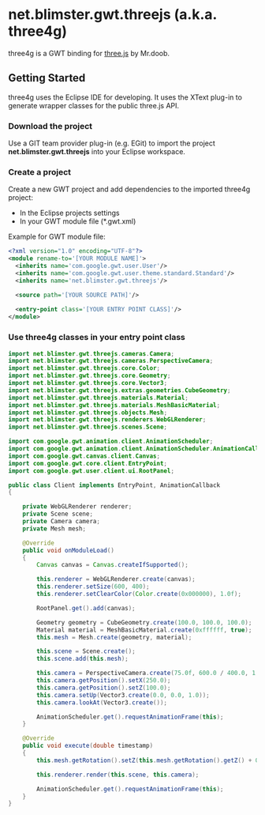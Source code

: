 # net.blimster.gwt.threejs (a.k.a. three4g)

three4g is a GWT binding for [three.js](https://github.com/mrdoob/three.js/) by Mr.doob.

## Getting Started

three4g uses the Eclipse IDE for developing. It uses the XText plug-in to generate wrapper classes for the public three.js API.

### Download the project

Use a GIT team provider plug-in (e.g. EGit) to import the project **net.blimster.gwt.threejs** into your Eclipse workspace.

### Create a project

Create a new GWT project and add dependencies to the imported three4g project:

* In the Eclipse projects settings
* In your GWT module file (*.gwt.xml)

Example for GWT module file:

```xml
<?xml version="1.0" encoding="UTF-8"?>
<module rename-to='[YOUR MODULE NAME]'>
  <inherits name='com.google.gwt.user.User'/>
  <inherits name='com.google.gwt.user.theme.standard.Standard'/>
  <inherits name='net.blimster.gwt.threejs'/>

  <source path='[YOUR SOURCE PATH]'/>
    
  <entry-point class='[YOUR ENTRY POINT CLASS]'/>
</module>
```

### Use three4g classes in your entry point class

```java
import net.blimster.gwt.threejs.cameras.Camera;
import net.blimster.gwt.threejs.cameras.PerspectiveCamera;
import net.blimster.gwt.threejs.core.Color;
import net.blimster.gwt.threejs.core.Geometry;
import net.blimster.gwt.threejs.core.Vector3;
import net.blimster.gwt.threejs.extras.geometries.CubeGeometry;
import net.blimster.gwt.threejs.materials.Material;
import net.blimster.gwt.threejs.materials.MeshBasicMaterial;
import net.blimster.gwt.threejs.objects.Mesh;
import net.blimster.gwt.threejs.renderers.WebGLRenderer;
import net.blimster.gwt.threejs.scenes.Scene;

import com.google.gwt.animation.client.AnimationScheduler;
import com.google.gwt.animation.client.AnimationScheduler.AnimationCallback;
import com.google.gwt.canvas.client.Canvas;
import com.google.gwt.core.client.EntryPoint;
import com.google.gwt.user.client.ui.RootPanel;

public class Client implements EntryPoint, AnimationCallback
{

	private WebGLRenderer renderer;
	private Scene scene;
	private Camera camera;
	private Mesh mesh;

	@Override
	public void onModuleLoad()
	{
		Canvas canvas = Canvas.createIfSupported();

		this.renderer = WebGLRenderer.create(canvas);
		this.renderer.setSize(600, 400);
		this.renderer.setClearColor(Color.create(0x000000), 1.0f);

		RootPanel.get().add(canvas);

		Geometry geometry = CubeGeometry.create(100.0, 100.0, 100.0);
		Material material = MeshBasicMaterial.create(0xffffff, true);
		this.mesh = Mesh.create(geometry, material);

		this.scene = Scene.create();
		this.scene.add(this.mesh);

		this.camera = PerspectiveCamera.create(75.0f, 600.0 / 400.0, 1.0f, 1000.0f);
		this.camera.getPosition().setX(250.0);
		this.camera.getPosition().setZ(100.0);
		this.camera.setUp(Vector3.create(0.0, 0.0, 1.0));
		this.camera.lookAt(Vector3.create());

		AnimationScheduler.get().requestAnimationFrame(this);
	}

	@Override
	public void execute(double timestamp)
	{
		this.mesh.getRotation().setZ(this.mesh.getRotation().getZ() + 0.01);

		this.renderer.render(this.scene, this.camera);

		AnimationScheduler.get().requestAnimationFrame(this);
	}
}
```
